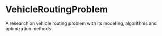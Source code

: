 # VehicleRoutingProblem
A research on vehicle routing problem with its modeling, algorithms and optimization methods
